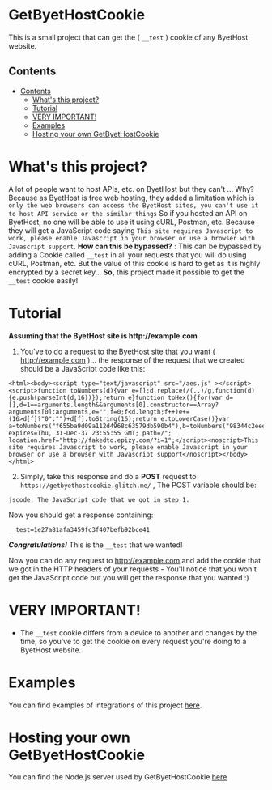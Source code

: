 # GetByetHostCookie
This is a small project that can get the ( `__test` ) cookie of any ByetHost website.
## Contents
- [Contents](#contents)
    - [What's this project?](#whats-this-project)
    - [Tutorial](#tutorial)
    - [VERY IMPORTANT!](#very-important)
    - [Examples](#examples)
    - [Hosting your own GetByetHostCookie](#hosting-your-own-getbyethostcookie)

# What's this project?
A lot of people want to host APIs, etc. on ByetHost but they can't ...
Why? Because as ByetHost is free web hosting, they added a limitation which is `only the web browsers can access the ByetHost sites, you can't use it to host API service or the similar things`
So if you hosted an API on ByetHost, no one will be able to use it using cURL, Postman, etc. Because they will get a JavaScript code saying `This site requires Javascript to work, please enable Javascript in your browser or use a browser with Javascript support`.
**How can this be bypassed?** : This can be bypassed by adding a Cookie called `__test` in all your requests that you will do using cURL, Postman, etc.
But the value of this cookie is hard to get as it is highly encrypted by a secret key... __So,__ this project made it possible to get the `__test` cookie easily!

# Tutorial
__Assuming that the ByetHost site is http://example.com__
1. You've to do a request to the ByetHost site that you want ( http://example.com )... the response of the request that we created should be a JavaScript code like this:
```
<html><body><script type="text/javascript" src="/aes.js" ></script><script>function toNumbers(d){var e=[];d.replace(/(..)/g,function(d){e.push(parseInt(d,16))});return e}function toHex(){for(var d=[],d=1==arguments.length&&arguments[0].constructor==Array?arguments[0]:arguments,e="",f=0;f<d.length;f++)e+=(16>d[f]?"0":"")+d[f].toString(16);return e.toLowerCase()}var a=toNumbers("f655ba9d09a112d4968c63579db590b4"),b=toNumbers("98344c2eee86c3994890592585b49f80"),c=toNumbers("5d0828234733628dc4be8a604efd66ba");document.cookie="__test="+toHex(slowAES.decrypt(c,2,a,b))+"; expires=Thu, 31-Dec-37 23:55:55 GMT; path=/"; location.href="http://fakedto.epizy.com/?i=1";</script><noscript>This site requires Javascript to work, please enable Javascript in your browser or use a browser with Javascript support</noscript></body></html>
```
2. Simply, take this response and do a **POST** request to `https://getbyethostcookie.glitch.me/` ,
The POST variable should be:
```
jscode: The JavaScript code that we got in step 1.
```

Now you should get a response containing:
```
__test=1e27a81afa3459fc3f407befb92bce41
```

***Congratulations!*** This is the `__test` that we wanted!

Now you can do any request to http://example.com and add the cookie that we got in the HTTP headers of your requests - You'll notice that you won't get the JavaScript code but you will get the response that you wanted :)

# VERY IMPORTANT!
* The `__test` cookie differs from a device to another and changes by the time, so you've to get the cookie on every request you're doing to a ByetHost website.

# Examples
You can find examples of integrations of this project [here](https://github.com/mariolatiffathy/GetByetHostCookie/tree/master/Examples).

# Hosting your own GetByetHostCookie
You can find the Node.js server used by GetByetHostCookie [here](https://github.com/mariolatiffathy/GetByetHostCookie/tree/master/nodejs_server)
